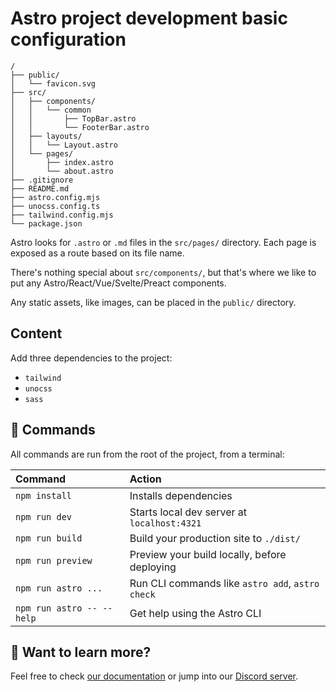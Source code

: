# Astro project development basic configuration

```text
/
├── public/
│   └── favicon.svg
├── src/
│   ├── components/
│   │   └── common
│   │       ├── TopBar.astro
│   │       └── FooterBar.astro
│   ├── layouts/
│   │   └── Layout.astro
│   └── pages/
│       ├── index.astro
│       └── about.astro
├── .gitignore
├── README.md
├── astro.config.mjs
├── unocss.config.ts
├── tailwind.config.mjs
└── package.json
```

Astro looks for `.astro` or `.md` files in the `src/pages/` directory. Each page is exposed as a route based on its file name.

There's nothing special about `src/components/`, but that's where we like to put any Astro/React/Vue/Svelte/Preact components.

Any static assets, like images, can be placed in the `public/` directory.

## Content
Add three dependencies to the project:
- `tailwind`
- `unocss`
- `sass`

## 🧞 Commands

All commands are run from the root of the project, from a terminal:

| Command                   | Action                                           |
| :------------------------ | :----------------------------------------------- |
| `npm install`             | Installs dependencies                            |
| `npm run dev`             | Starts local dev server at `localhost:4321`      |
| `npm run build`           | Build your production site to `./dist/`          |
| `npm run preview`         | Preview your build locally, before deploying     |
| `npm run astro ...`       | Run CLI commands like `astro add`, `astro check` |
| `npm run astro -- --help` | Get help using the Astro CLI                     |

## 👀 Want to learn more?

Feel free to check [our documentation](https://docs.astro.build) or jump into our [Discord server](https://astro.build/chat).
